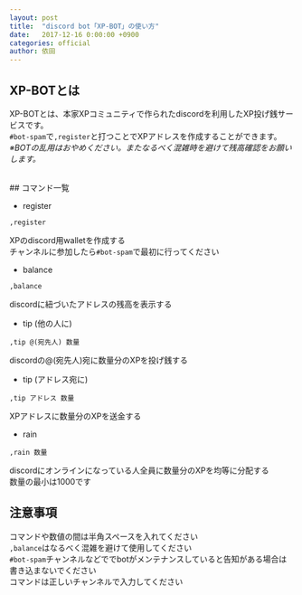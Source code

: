 ```yaml
---
layout: post
title:  "discord bot「XP-BOT」の使い方"
date:   2017-12-16 0:00:00 +0900
categories: official
author: 依田
---
```

## XP-BOTとは
XP-BOTとは、本家XPコミュニティで作られたdiscordを利用したXP投げ銭サービスです。  
`#bot-spam`で`,register`と打つことでXPアドレスを作成することができます。  
*※BOTの乱用はおやめください。またなるべく混雑時を避けて残高確認をお願いします。*

<br>
## コマンド一覧

- register
```
,register
```
XPのdiscord用walletを作成する  
チャンネルに参加したら`#bot-spam`で最初に行ってください

- balance
```
,balance
```
discordに紐づいたアドレスの残高を表示する

- tip (他の人に)
```
,tip @(宛先人) 数量
```
discordの@(宛先人)宛に数量分のXPを投げ銭する

- tip (アドレス宛に)
```
,tip アドレス 数量
```
XPアドレスに数量分のXPを送金する

- rain
```
,rain 数量
```
discordにオンラインになっている人全員に数量分のXPを均等に分配する  
数量の最小は1000です

## 注意事項
コマンドや数値の間は半角スペースを入れてください  
`,balance`はなるべく混雑を避けて使用してください  
`#bot-spam`チャンネルなどででbotがメンテナンスしていると告知がある場合は書き込まないでください  
コマンドは正しいチャンネルで入力してください  
